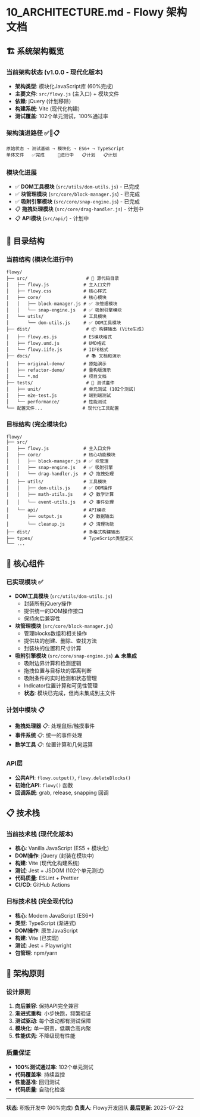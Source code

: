 # 10_ARCHITECTURE.md - Flowy 架构文档

## 🏗️ 系统架构概览

### 当前架构状态 (v1.0.0 - 现代化版本)
- **架构类型**: 模块化JavaScript库 (60%完成)
- **主要文件**: `src/flowy.js` (主入口) + 模块文件
- **依赖**: jQuery (计划移除)
- **构建系统**: Vite (现代化构建)
- **测试覆盖**: 102个单元测试，100%通过率

### 架构演进路径 ✅🔄📋
```
原始状态 → 测试基础 → 模块化 → ES6+ → TypeScript
单体文件   ✅完成     🔄进行中   📋计划   📋计划
```

### 模块化进展
- ✅ **DOM工具模块** (`src/utils/dom-utils.js`) - 已完成
- ✅ **块管理模块** (`src/core/block-manager.js`) - 已完成
- ✅ **吸附引擎模块** (`src/core/snap-engine.js`) - 已完成
- 📋 **拖拽处理模块** (`src/core/drag-handler.js`) - 计划中
- 📋 **API模块** (`src/api/`) - 计划中

## 📁 目录结构

### 当前结构 (模块化进行中)
```
flowy/
├── src/                      # 🎯 源代码目录
│   ├── flowy.js             # 主入口文件
│   ├── flowy.css            # 核心样式
│   ├── core/                # 核心模块
│   │   ├── block-manager.js # ✅ 块管理模块
│   │   └── snap-engine.js   # ✅ 吸附引擎模块
│   └── utils/               # 工具模块
│       └── dom-utils.js     # ✅ DOM工具模块
├── dist/                     # 📦 构建输出 (Vite生成)
│   ├── flowy.es.js          # ES模块格式
│   ├── flowy.umd.js         # UMD格式
│   └── flowy.iife.js        # IIFE格式
├── docs/                     # 📚 文档和演示
│   ├── original-demo/       # 原始演示
│   ├── refactor-demo/       # 重构版演示
│   └── *.md                 # 项目文档
├── tests/                    # 🧪 测试套件
│   ├── unit/                # 单元测试 (102个测试)
│   ├── e2e-test.js          # 端到端测试
│   └── performance/         # 性能测试
└── 配置文件...               # 现代化工具配置
```

### 目标结构 (完全模块化)
```
flowy/
├── src/
│   ├── flowy.js             # 主入口文件
│   ├── core/                # 核心功能模块
│   │   ├── block-manager.js # ✅ 块管理
│   │   ├── snap-engine.js   # ✅ 吸附引擎
│   │   └── drag-handler.js  # 📋 拖拽处理
│   ├── utils/               # 工具模块
│   │   ├── dom-utils.js     # ✅ DOM操作
│   │   ├── math-utils.js    # 📋 数学计算
│   │   └── event-utils.js   # 📋 事件处理
│   └── api/                 # API模块
│       ├── output.js        # 📋 数据输出
│       └── cleanup.js       # 📋 清理功能
├── dist/                    # 多格式构建输出
├── types/                   # TypeScript类型定义
└── ...
```

## 🔧 核心组件

### 已实现模块 ✅
- **DOM工具模块** (`src/utils/dom-utils.js`)
  - 封装所有jQuery操作
  - 提供统一的DOM操作接口
  - 保持向后兼容性
- **块管理模块** (`src/core/block-manager.js`)
  - 管理blocks数组和相关操作
  - 提供块的创建、删除、查找方法
  - 封装块的位置和尺寸计算
- **吸附引擎模块** (`src/core/snap-engine.js`) ⚠️ **未集成**
  - 吸附边界计算和检测逻辑
  - 拖拽位置与目标块的距离判断
  - 吸附条件的实时检测和状态管理
  - Indicator位置计算和可见性管理
  - **状态**: 模块已完成，但尚未集成到主文件

### 计划中模块 📋
- **拖拽处理器** 📋: 处理鼠标/触摸事件
- **事件系统** 📋: 统一的事件处理
- **数学工具** 📋: 位置计算和几何运算

### API层
- **公共API**: `flowy.output()`, `flowy.deleteBlocks()`
- **初始化API**: `flowy()` 函数
- **回调系统**: grab, release, snapping 回调

## 📋 技术栈

### 当前技术栈 (现代化版本)
- **核心**: Vanilla JavaScript (ES5 + 模块化)
- **DOM操作**: jQuery (封装在模块中)
- **构建**: Vite (现代化构建系统)
- **测试**: Jest + JSDOM (102个单元测试)
- **代码质量**: ESLint + Prettier
- **CI/CD**: GitHub Actions

### 目标技术栈 (完全现代化)
- **核心**: Modern JavaScript (ES6+)
- **类型**: TypeScript (渐进式)
- **DOM操作**: 原生JavaScript
- **构建**: Vite (已实现)
- **测试**: Jest + Playwright
- **包管理**: npm/yarn

## 🎯 架构原则

### 设计原则
1. **向后兼容**: 保持API完全兼容
2. **渐进式重构**: 小步快跑，频繁验证
3. **测试驱动**: 每个改动都有测试保障
4. **模块化**: 单一职责，低耦合高内聚
5. **性能优先**: 不降级现有性能

### 质量保证
- **100%测试通过率**: 102个单元测试
- **代码覆盖率**: 持续监控
- **性能基准**: 回归测试
- **代码质量**: 自动化检查

---

**状态**: 积极开发中 (60%完成)
**负责人**: Flowy开发团队
**最后更新**: 2025-07-22
